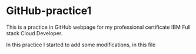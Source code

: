 # GitHub-practice1
This is a practice in GitHub webpage for my professional certificate IBM Full stack Cloud Developer.

In this practice I started to add some modifications, in this file 
